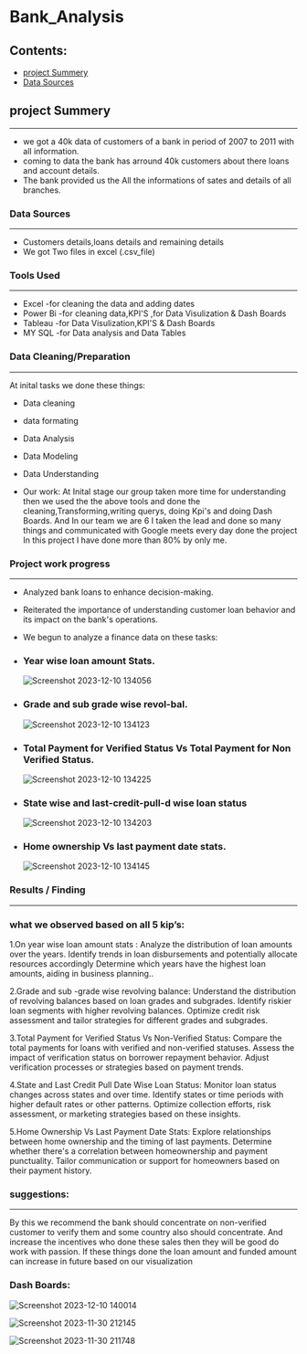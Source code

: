 # Bank_Analysis


## Contents:

- [project Summery](project-Summery)
- [Data Sources](Data-Sourses)

## project Summery 
------
- we got a 40k data of customers of a bank in period of 2007 to 2011 with all information.
- coming to data the bank has arround 40k customers about there loans and account details.
- The bank provided us the All the informations of sates and details of all branches.

### Data Sources
-------
- Customers details,loans details and remaining details
- We got Two files in excel (.csv_file)

### Tools Used
--------
- Excel    -for cleaning the data and adding dates
- Power Bi -for cleaning data,KPI'S ,for Data Visulization & Dash Boards
- Tableau  -for Data Visulization,KPI'S & Dash Boards
- MY SQL   -for Data analysis and Data Tables


### Data Cleaning/Preparation
---------
At inital tasks we done these things:
- Data cleaning
- data formating
- Data Analysis
- Data Modeling
- Data Understanding

- Our work:
At Inital stage our group taken more time for understanding then we used the the above tools and done the cleaning,Transforming,writing querys,
doing Kpi's and doing Dash Boards.
And In our team we are 6 I taken the lead and done so many things and communicated with Google meets every day done the project
In this project I have done more than 80% by only me.

### Project work progress
----------
- Analyzed bank loans to enhance decision-making.
- Reiterated the importance of understanding customer loan behavior and its impact on the bank's operations.
- We begun to analyze a  finance data  on these tasks:
  
- ### Year wise loan amount Stats.
  ![Screenshot 2023-12-10 134056](https://github.com/Tejeshkakumanu/Documentation-of-Bank_Analysis/assets/152053559/46b85083-aa59-4a50-a998-97542fcec20b)

- ### Grade and sub grade wise revol-bal.
  ![Screenshot 2023-12-10 134123](https://github.com/Tejeshkakumanu/Documentation-of-Bank_Analysis/assets/152053559/28be5470-4c03-487f-b475-2ed69645df53)

- ### Total Payment for Verified Status Vs Total Payment for Non Verified Status.
  ![Screenshot 2023-12-10 134225](https://github.com/Tejeshkakumanu/Documentation-of-Bank_Analysis/assets/152053559/e5e50b51-d41d-4a84-9b31-89e88f50ed77)

- ### State wise and last-credit-pull-d wise loan status
  ![Screenshot 2023-12-10 134203](https://github.com/Tejeshkakumanu/Documentation-of-Bank_Analysis/assets/152053559/a43203b0-d6de-4115-b9d4-9a1c4992d819)

- ### Home ownership Vs last payment date stats.
  ![Screenshot 2023-12-10 134145](https://github.com/Tejeshkakumanu/Documentation-of-Bank_Analysis/assets/152053559/e8f96eb7-f1d1-40da-ab40-abeaa24fc510)

### Results / Finding
---------
### what we observed based on all 5 kip’s:

1.On year wise loan amount stats : 
   Analyze the distribution of loan amounts over the years.
   Identify trends in loan disbursements and potentially allocate resources accordingly
   Determine which years have the highest loan amounts, aiding in business planning..
                      
2.Grade and sub -grade wise revolving balance:
    Understand the distribution of revolving balances based on loan grades and subgrades.
    Identify riskier loan segments with higher revolving balances.
    Optimize credit risk assessment and tailor strategies for different grades and subgrades.

3.Total Payment for Verified Status Vs Non-Verified Status:
    Compare the total payments for loans with verified and non-verified statuses.
    Assess the impact of verification status on borrower repayment behavior.
    Adjust verification processes or strategies based on payment trends.

4.State and Last Credit Pull Date Wise Loan Status:
   Monitor loan status changes across states and over time.
   Identify states or time periods with higher default rates or other patterns.
   Optimize collection efforts, risk assessment, or marketing strategies based on these insights.

5.Home Ownership Vs Last Payment Date Stats:
   Explore relationships between home ownership and the timing of last payments.
   Determine whether there's a correlation between homeownership and payment punctuality.
   Tailor communication or support for homeowners based on their payment history.

 ### suggestions:
----------
By this we recommend the bank should concentrate on non-verified customer to verify them and some 
country also should concentrate. And increase the incentives who done these sales then they will be good do work with 
passion. If these things done the loan amount and funded amount can increase in future based on our visualization

### Dash Boards:
![Screenshot 2023-12-10 140014](https://github.com/Tejeshkakumanu/Documentation-of-Bank_Analysis/assets/152053559/6ae91ed3-aa3e-4f4f-8573-45b7a2ba2a54)

![Screenshot 2023-11-30 212145](https://github.com/Tejeshkakumanu/Documentation-of-Bank_Analysis/assets/152053559/641b6aee-3f77-4b77-8b89-52b63bb82004)

![Screenshot 2023-11-30 211748](https://github.com/Tejeshkakumanu/Documentation-of-Bank_Analysis/assets/152053559/e02a6bc3-68fc-410a-83bf-dba42bab36e9)



                                            


    






     
  
